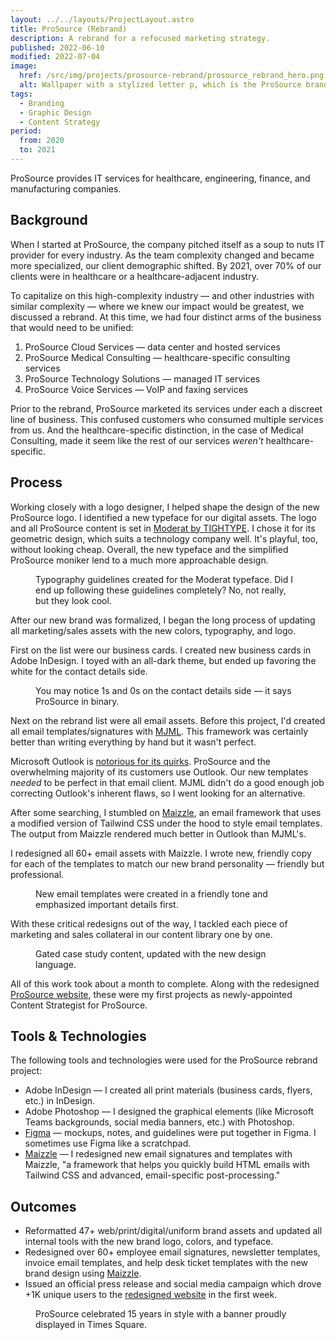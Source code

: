 ```yaml
---
layout: ../../layouts/ProjectLayout.astro
title: ProSource (Rebrand)
description: A rebrand for a refocused marketing strategy.
published: 2022-06-10
modified: 2022-07-04
image:
  href: /src/img/projects/prosource-rebrand/prosource_rebrand_hero.png
  alt: Wallpaper with a stylized letter p, which is the ProSource brandmark.
tags: 
  - Branding
  - Graphic Design
  - Content Strategy
period:
  from: 2020
  to: 2021
---
```


ProSource provides IT services for healthcare, engineering, finance, and manufacturing companies.

## Background

When I started at ProSource, the company pitched itself as a soup to nuts IT provider for every industry. As the team complexity changed and became more specialized, our client demographic shifted. By 2021, over 70% of our clients were in healthcare or a healthcare-adjacent industry.

To capitalize on this high-complexity industry — and other industries with similar complexity — where we knew our impact would be greatest, we discussed a rebrand. At this time, we had four distinct arms of the business that would need to be unified:

1. ProSource Cloud Services &mdash; data center and hosted services
2. ProSource Medical Consulting &mdash; healthcare-specific consulting services
3. ProSource Technology Solutions &mdash; managed IT services
4. ProSource Voice Services &mdash; VoIP and faxing services

Prior to the rebrand, ProSource marketed its services under each a discreet line of business. This confused customers who consumed multiple services from us. And the healthcare-specific distinction, in the case of Medical Consulting, made it seem like the rest of our services *weren't* healthcare-specific.

## Process

Working closely with a logo designer, I helped shape the design of the new ProSource logo. I identified a new typeface for our digital assets. The logo and all ProSource content is set in [Moderat by TIGHTYPE](https://tightype.com/typefaces/moderat). I chose it for its geometric design, which suits a technology company well. It's playful, too, without looking cheap. Overall, the new typeface and the simplified ProSource moniker lend to a much more approachable design.

<Figure
  image={{
    href: "/src/img/projects/prosource-rebrand/prosource_rebrand_type.png",
    alt: "A screenshot showcasing the letters, numbers, and symbols of the Moderat typeface."
  }}
>
  Typography guidelines created for the Moderat typeface. Did I end up following these guidelines completely? No, not really, but they look cool.
</Figure>

After our new brand was formalized, I began the long process of updating all marketing/sales assets with the new colors, typography, and logo.

First on the list were our business cards. I created new business cards in Adobe InDesign. I toyed with an all-dark theme, but ended up favoring the white for the contact details side.

<Figure
  image={{
    href: "/src/img/projects/prosource-rebrand/prosource_rebrand_bizcards.png",
    alt: "New ProSource business cards mockup. The side with contact details is shown with a white background a dark gray background."
  }}
>
  You may notice 1s and 0s on the contact details side — it says ProSource in binary.
</Figure>

Next on the rebrand list were all email assets. Before this project, I'd created all email templates/signatures with [MJML](https://mjml.io/). This framework was certainly better than writing everything by hand but it wasn't perfect. 

Microsoft Outlook is [notorious for its quirks](https://www.emailonacid.com/blog/article/email-development/how-to-code-emails-for-outlook-2016/). ProSource and the overwhelming majority of its customers use Outlook. Our new templates *needed* to be perfect in that email client. MJML didn't do a good enough job correcting Outlook's inherent flaws, so I went looking for an alternative.

After some searching, I stumbled on [Maizzle](https://maizzle.com/), an email framework that uses a modified version of Tailwind CSS under the hood to style email templates. The output from Maizzle rendered much better in Outlook than MJML's.

I redesigned all 60+ email assets with Maizzle. I wrote new, friendly copy for each of the templates to match our new brand personality — friendly but professional.

<Figure
  image={{
    href: "/src/img/projects/prosource-rebrand/prosource_rebrand_email.png",
    alt: "A picture of a redesigned email help desk ticket template created with Maizzle."
  }}
>
  New email templates were created in a friendly tone and emphasized important details first.
</Figure>

With these critical redesigns out of the way, I tackled each piece of marketing and sales collateral in our content library one by one.

<Figure
  image={{
    href: "/src/img/projects/prosource-rebrand/prosource_rebrand_casestudy.png",
    alt: "A case study sample updated with the new ProSource branding."
  }}
>
  Gated case study content, updated with the new design language.
</Figure>

All of this work took about a month to complete. Along with the redesigned [ProSource website](/work/prosource-website), these were my first projects as newly-appointed Content Strategist for ProSource.

## Tools & Technologies

The following tools and technologies were used for the ProSource rebrand project:

- Adobe InDesign — I created all print materials (business cards, flyers, etc.) in InDesign.
- Adobe Photoshop — I designed the graphical elements (like Microsoft Teams backgrounds, social media banners, etc.) with Photoshop.
- [Figma](https://www.figma.com/) — mockups, notes, and guidelines were put together in Figma. I sometimes use Figma like a scratchpad.
- [Maizzle](https://maizzle.com/) — I redesigned new email signatures and templates with Maizzle, "a framework that helps you quickly build HTML emails with
Tailwind CSS and advanced, email-specific post-processing."

## Outcomes

- Reformatted 47+ web/print/digital/uniform brand assets and updated all internal tools with the new brand logo, colors, and typeface.
- Redesigned over 60+ employee email signatures, newsletter templates, invoice email templates, and help desk ticket templates with the new brand design using [Maizzle](https://maizzle.com/).
- Issued an official press release and social media campaign which drove +1K unique users to the [redesigned website](/work/prosource-website) in the first week.

<Figure
  image={{
    href: "/src/img/projects/prosource-rebrand/prosource_rebrand_timessquare.png",
    alt: "A picture of the ProSource logo display in Times Square, New York City."
  }}
>
  ProSource celebrated 15 years in style with a banner proudly displayed in Times Square.
</Figure>
